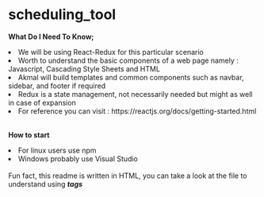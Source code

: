 # scheduling_tool


<b>What Do I Need To Know;</b>
<li>We will be using React-Redux for this particular scenario</li>
<li>Worth to understand the basic components of a web page namely : Javascript, Cascading Style Sheets and HTML</li>
<li>Akmal will build templates and common components such as navbar, sidebar, and footer if required</li>
<li>Redux is a state management, not necessarily needed but might as well in case of expansion</li>
<li>For reference you can visit : https://reactjs.org/docs/getting-started.html</li>

</br><b>How to start</b></br><li>For linux users use npm</li><li>Windows probably use Visual Studio</li></br>
Fun fact, this readme is written in HTML, you can take a look at the file to understand using <i><b>tags</i></b>
